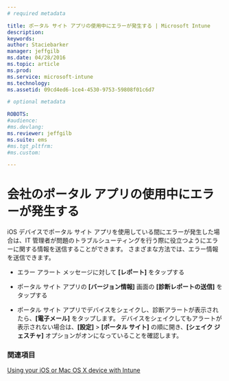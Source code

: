 ```yaml
---
# required metadata

title: ポータル サイト アプリの使用中にエラーが発生する | Microsoft Intune
description:
keywords:
author: Staciebarker
manager: jeffgilb
ms.date: 04/28/2016
ms.topic: article
ms.prod:
ms.service: microsoft-intune
ms.technology:
ms.assetid: 09cd4ed6-1ce4-4530-9753-59808f01c6d7

# optional metadata

ROBOTS:
#audience:
#ms.devlang:
ms.reviewer: jeffgilb
ms.suite: ems
#ms.tgt_pltfrm:
#ms.custom:

---
```



# 会社のポータル アプリの使用中にエラーが発生する

iOS デバイスでポータル サイト アプリを使用している間にエラーが発生した場合は、IT 管理者が問題のトラブルシューティングを行う際に役立つようにエラーに関する情報を送信することができます。 さまざまな方法では、エラー情報を送信できます。

-   エラー アラート メッセージに対して **[レポート]** をタップする

-   ポータル サイト アプリの **[バージョン情報]** 画面の **[診断レポートの送信]** をタップする

-   ポータル サイト アプリでデバイスをシェイクし、診断アラートが表示されたら、**[電子メール]** をタップします。 デバイスをシェイクしてもアラートが表示されない場合は、**[設定]** &gt; **[ポータル サイト]** の順に開き、**[シェイク ジェスチャ]** オプションがオンになっていることを確認します。


### 関連項目
[Using your iOS or Mac OS X device with Intune](using-your-ios-or-mac-os-x-device-with-intune.md)

<!--HONumber=May16_HO2-->



